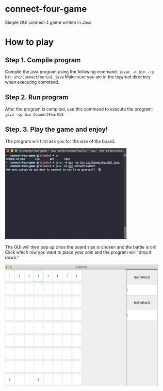 # connect-four-game
Simple GUI connect 4 game written in Java

# How to play
## Step 1. Compile program
Compile the java program using the following command:
`javac -d bin -cp bin src/ConnectFourGUI.java`
Make sure you are in the top/root directory when executing command.

## Step 2. Run program
After the program is compiled, use this command to execute the program:
`java -cp bin ConnectFourGUI`

## Step. 3. Play the game and enjoy!
The program will first ask you for the size of the board.

<img src="https://github.com/rambala12/connect-four-game/blob/main/images/running.png" width="400" height="300" />

The GUI will then pop up once the board size is chosen and the battle is on!
Click which row you want to place your coin and the program will "drop it down."

<img src="https://github.com/rambala12/connect-four-game/blob/main/images/placingcoin.png" width="850" height="400" />






